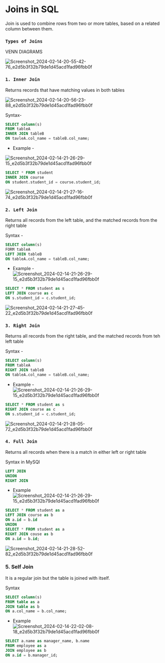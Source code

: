 # Joins in SQL

Join is used to combine rows from two or more tables, based on a related column between them.

### `Types of Joins`
VENN DIAGRAMS

![Screenshot_2024-02-14-20-55-42-76_e2d5b3f32b79de1d45acd1fad96fbb0f](https://github.com/mohitjain0810/SQL-DBMS/assets/100032585/1393a55d-ad5c-4a1e-b652-d4cdee182371)

### `1. Inner Join`

Returns records that have matching values in both tables

![Screenshot_2024-02-14-20-56-23-88_e2d5b3f32b79de1d45acd1fad96fbb0f](https://github.com/mohitjain0810/SQL-DBMS/assets/100032585/6e83a2f8-4191-4867-ac26-46110a022a81)

Syntax-

```sql
SELECT column(s)
FROM tableA
INNER JOIN tableB
ON tavleA.col_name = tableB.col_name;
```

- Example -

![Screenshot_2024-02-14-21-26-29-15_e2d5b3f32b79de1d45acd1fad96fbb0f](https://github.com/mohitjain0810/SQL-DBMS/assets/100032585/405cec08-1f4d-491b-ad7b-e3a27326281c)

```sql
SELECT * FROM student
INNER JOIN course
ON student.student_id = course.student_id;
```

![Screenshot_2024-02-14-21-27-16-74_e2d5b3f32b79de1d45acd1fad96fbb0f](https://github.com/mohitjain0810/SQL-DBMS/assets/100032585/253eafa4-61ee-4949-8489-7fc153950b5d)

### `2. Left Join`

Returns all records from the left table, and the matched records from the right table

Syntax -

```sql
SELECT column(s)
FORM tableA
LEFT JOIN tableB
ON tableA.col_name = tableB.col_name;
```

- Example -
  ![Screenshot_2024-02-14-21-26-29-15_e2d5b3f32b79de1d45acd1fad96fbb0f](https://github.com/mohitjain0810/SQL-DBMS/assets/100032585/405cec08-1f4d-491b-ad7b-e3a27326281c)

```sql
SELECT * FROM student as s
LEFT JOIN course as c
ON s.student_id = c.student_id;
```

![Screenshot_2024-02-14-21-27-45-22_e2d5b3f32b79de1d45acd1fad96fbb0f](https://github.com/mohitjain0810/SQL-DBMS/assets/100032585/36829e7f-a2b8-422f-9bfe-e790c5ec60df)

### `3. Right Join`

Returns all records from the right table, and the matched records from teh left table

Syntax -

```sql
SELECT column(s)
FROM tableA
RIGHT JOIN tableB
ON tableA.col_name = tableB.col_name;
```

- Example -
  ![Screenshot_2024-02-14-21-26-29-15_e2d5b3f32b79de1d45acd1fad96fbb0f](https://github.com/mohitjain0810/SQL-DBMS/assets/100032585/405cec08-1f4d-491b-ad7b-e3a27326281c)

```sql
SELECT * FROM student as s
RIGHT JOIN course as c
ON s.student_id = c.student_id;
```

![Screenshot_2024-02-14-21-28-05-72_e2d5b3f32b79de1d45acd1fad96fbb0f](https://github.com/mohitjain0810/SQL-DBMS/assets/100032585/d9c0a584-ffe5-4256-8160-f641e07e71f0)

### `4. Full Join`

Returns all records when there is a match in either left or right table

Syntax in MySQl

```sql
LEFT JOIN
UNION
RIGHT JOIN
```

- Example
  ![Screenshot_2024-02-14-21-26-29-15_e2d5b3f32b79de1d45acd1fad96fbb0f](https://github.com/mohitjain0810/SQL-DBMS/assets/100032585/405cec08-1f4d-491b-ad7b-e3a27326281c)

```sql
SELECT * FROM student as a
LEFT JOIN course as b
ON a.id = b.id
UNION
SELECT * FROM student as a
RIGHT JOIN couse as b
ON a.id = b.id;
```

![Screenshot_2024-02-14-21-28-52-82_e2d5b3f32b79de1d45acd1fad96fbb0f](https://github.com/mohitjain0810/SQL-DBMS/assets/100032585/750b64dd-52c1-49f1-9d97-bb49c8cd8d37)

### 5. Self Join

It is a regular join but the table is joined with itself.

Syntax

```sql
SELECT column(s)
FROM table as a
JOIN table as b
ON a.col_name = b.col_name;
```

- Example
  ![Screenshot_2024-02-14-22-02-08-18_e2d5b3f32b79de1d45acd1fad96fbb0f](https://github.com/mohitjain0810/SQL-DBMS/assets/100032585/964532f0-3d58-417f-80e7-a53be141b24a)

```sql
SELECT a.name as manager_name, b.name
FROM employee as a
JOIN employee as b
ON a.id = b.manager_id;
```

